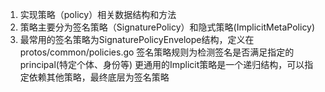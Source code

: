 1. 实现策略（policy）相关数据结构和方法
2. 策略主要分为签名策略（SignaturePolicy）和隐式策略(ImplicitMetaPolicy)
3. 最常用的签名策略为SignaturePolicyEnvelope结构，定义在protos/common/policies.go
签名策略规则为检测签名是否满足指定的principal(特定个体、身份等)
更通用的Implicit策略是一个递归结构，可以指定依赖其他策略，最终底层为签名策略
